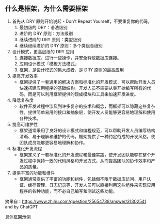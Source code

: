 ## 什么是框架，为什么需要框架

1. 首先从 DRY 原则开始说起 - Don't Repeat Yourself，不要重复你的代码。
   1. 最初级的 DRY：语法级别
   2. 进阶的 DRY 原则：方法级别
   3. 继续进阶的 DRY 原则：类型级别
   4. 继续继续进阶的 DRY 原则：多个类组合级别
2. 设计模式，更高层级的 DRY 应用
   1. 连接数据库，进行一些操作，并安全释放数据库连接。
   2. 应用设计模式「模板方法模式」
   3. 框架，是设计模式的集大成者，是 DRY 原则的最高应用
3. 提高开发效率
   * 框架提供了一套通用的解决方案和标准化的开发模式，可以帮助开发人员快速搭建应用程序的基础结构。开发人员不需要从零开始编写所有的代码，而是可以利用框架提供的现成模块和工具来加速开发进度。
4. 降低复杂度
   * 软件开发过程中涉及到许多复杂的技术和概念，而框架可以隐藏这些复杂性，提供简单易用的接口和抽象层，使开发人员能够更容易地理解和使用各种技术。
5. 提高可维护性
   * 框架通常采用了良好的设计模式和编程规范，可以帮助开发人员编写结构清晰、易于理解和维护的代码。框架提供了一种约定俗成的开发风格，使团队成员能够更容易地理解和协作。
6. 标准化开发流程
   * 框架定义了一套标准化的开发流程和最佳实践，使开发团队能够在整个开发过程中保持一致的代码风格和开发方式，从而提高团队的协作效率和产品的质量。
7. 提供丰富的功能和组件
   * 框架通常提供了丰富的功能和组件，包括但不限于数据库访问、用户认证、缓存管理、日志记录等，开发人员可以直接利用这些组件来实现应用程序的各种功能，而不必自己编写和测试这些功能。

摘录自：https://www.zhihu.com/question/25654738/answer/31302541  
and by ChatGPT  

[具体框架示例](https://github.com/yihaoye/stem-notes/tree/master/t-frameworks)  
